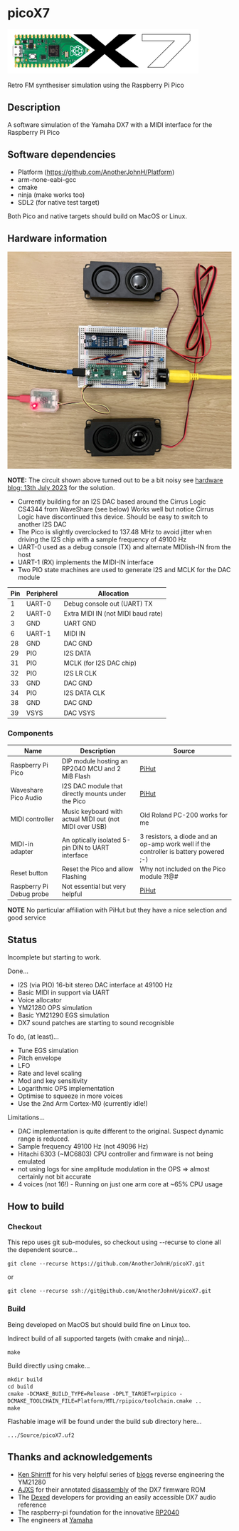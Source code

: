 # picoX7

![picox7](docs/picoX7.png)

Retro FM synthesiser simulation using the Raspberry Pi Pico

## Description

A software simulation of the Yamaha DX7 with a MIDI interface for
the Raspberry Pi Pico

## Software dependencies

+ Platform (https://github.com/AnotherJohnH/Platform)
+ arm-none-eabi-gcc
+ cmake
+ ninja (make works too)
+ SDL2 (for native test target)

Both Pico and native targets should build on MacOS or Linux.

## Hardware information

![prototype](docs/picoX7_breadboard.jpg)

**NOTE:** The circuit shown above turned out to be a bit noisy see [hardware blog: 13th July 2023](https://github.com/AnotherJohnH/picoX7/wiki/Hardware-Blog#13th-july-2023) for the solution.

+ Currently building for an I2S DAC based around the Cirrus Logic CS4344 from WaveShare
(see below)
Works well but notice Cirrus Logic have discontinued this device. Should be easy to switch
to another I2S DAC
+ The Pico is slightly overclocked to 137.48 MHz to avoid jitter when driving the I2S chip
with a sample frequency of 49100 Hz
+ UART-0 used as a debug console (TX) and alternate MIDIish-IN from the host
+ UART-1 (RX) implements the MIDI-IN interface
+ Two PIO state machines are used to generate I2S and MCLK for the DAC module

|Pin|Peripherel|Allocation|
|---|---|---|
|1|UART-0|Debug console out (UART) TX|
|2|UART-0|Extra MIDI IN (not MIDI baud rate)|
|3|GND|UART GND|
|6|UART-1|MIDI IN|
|28|GND|DAC GND|
|29|PIO|I2S DATA|
|31|PIO|MCLK (for I2S DAC chip)|
|32|PIO|I2S LR CLK|
|33|GND|DAC GND|
|34|PIO|I2S DATA CLK|
|38|GND|DAC GND|
|39|VSYS|DAC VSYS|

### Components

|Name|Description|Source|
|---|---|---|
|Raspberry Pi Pico|DIP module hosting an RP2040 MCU and 2 MiB Flash|[PiHut](https://thepihut.com/products/raspberry-pi-pico?variant=41925332566211)|
|Waveshare Pico Audio|I2S DAC module that directly mounts under the Pico|[PiHut](https://thepihut.com/products/pico-audio-audio-module-for-raspberry-pi-pico-inc-speakers)|
|MIDI controller|Music keyboard with actual MIDI out (not MIDI over USB)|Old Roland PC-200 works for me|
|MIDI-in adapter|An optically isolated 5-pin DIN to UART interface|3 resistors, a diode and an op-amp work well if the controller is battery powered ;-)|
|Reset button|Reset the Pico and allow Flashing|Why not included on the Pico module ?!@#|
|Raspberry Pi Debug probe|Not essential but very helpful|[PiHut](https://thepihut.com/products/raspberry-pi-debug-probe)|

**NOTE** No particular affiliation with PiHut but they have a nice selection and good service

## Status

Incomplete but starting to work.

Done...
   + I2S (via PIO) 16-bit stereo DAC interface at 49100 Hz
   + Basic MIDI in support via UART
   + Voice allocator
   + YM21280 OPS simulation
   + Basic YM21290 EGS simulation
   + DX7 sound patches are starting to sound recognisble

To do, (at least)...
   - Tune EGS simulation
   - Pitch envelope
   - LFO
   - Rate and level scaling
   - Mod and key sensitivity
   - Logarithmic OPS implementation
   - Optimise to squeeze in more voices
   - Use the 2nd Arm Cortex-M0 (currently idle!)

Limitations...
   + DAC implementation is quite different to the original. Suspect dynamic range is reduced.
   + Sample frequency 49100 Hz (not 49096 Hz)
   + Hitachi 6303 (~MC6803) CPU controller and firmware is not being emulated
   + not using logs for sine amplitude modulation in the OPS => almost certainly not bit accurate
   + 4 voices (not 16!) - Running on just one arm core at ~65% CPU usage

## How to build

### Checkout

This repo uses git sub-modules, so checkout using --recurse to clone all the
dependent source...

    git clone --recurse https://github.com/AnotherJohnH/picoX7.git

or

    git clone --recurse ssh://git@github.com/AnotherJohnH/picoX7.git

### Build

Being developed on MacOS but should build fine on Linux too.

Indirect build of all supported targets (with cmake and ninja)...

    make

Build directly using cmake...

    mkdir build
    cd build
    cmake -DCMAKE_BUILD_TYPE=Release -DPLT_TARGET=rpipico -DCMAKE_TOOLCHAIN_FILE=Platform/MTL/rpipico/toolchain.cmake ..
    make

Flashable image will be found under the build sub directory here...

    .../Source/picoX7.uf2

## Thanks and acknowledgements

 + [Ken Shirriff](https://github.com/shirriff) for his very helpful series of [blogs](https://www.righto.com/2021/11/reverse-engineering-yamaha-dx7.html) reverse engineering the YM21280
 + [AJXS](https://github.com/ajxs) for their annotated [disassembly](https://ajxs.me/blog/Yamaha_DX7_Firmware_ROM_Disassembly.html) of the DX7 firmware ROM
 + The [Dexed](https://asb2m10.github.io/dexed) developers for providing an easily accessible DX7 audio reference
 + The raspberry-pi foundation for the innovative [RP2040](https://www.raspberrypi.com/documentation/microcontrollers/rp2040.html)
 + The engineers at [Yamaha](https://www.yamaha.com/en/ir/publications/pdf/an-2022-point01e.pdf)
